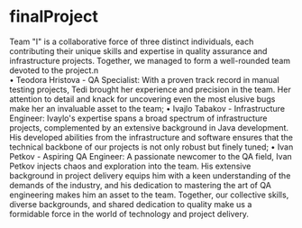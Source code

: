 # finalProject
Team "I" is a collaborative force of three distinct individuals, each contributing their unique skills and expertise in quality assurance and infrastructure projects. Together, we managed to form a well-rounded team devoted to the project.n\
•	Teodora Hristova - QA Specialist: With a proven track record in manual testing projects, Tedi brought her experience and precision in the team. Her attention to detail and knack for uncovering even the most elusive bugs make her an invaluable asset to the team;
•	Ivajlo Tabakov - Infrastructure Engineer: Ivaylo's expertise spans a broad spectrum of infrastructure projects, complemented by an extensive background in Java development. His developed abilities  from the infrastructure and software ensures that the technical backbone of our projects is not only robust but finely tuned;
•	Ivan Petkov - Aspiring QA Engineer: A passionate newcomer to the QA field, Ivan Petkov injects chaos and exploration into the team. His extensive background in project delivery equips him with a keen understanding of the demands of the industry, and his dedication to mastering the art of QA engineering makes him an asset to the team.
Together, our collective skills, diverse backgrounds, and shared dedication to quality make us a formidable force in the world of technology and project delivery.
